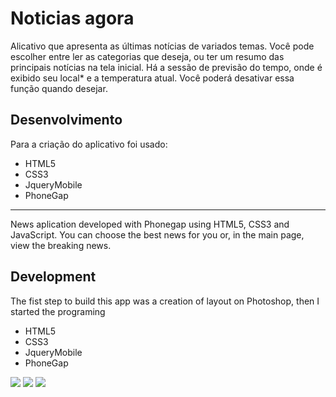 # Noticias agora

Alicativo que apresenta as últimas notícias de variados temas. Você pode escolher entre ler as categorias que deseja, ou ter um resumo das principais notícias na tela inicial. Há a sessão de previsão do tempo, onde é exibido seu local* e a temperatura atual. Você poderá desativar essa função quando desejar.

<h2>Desenvolvimento</h2>
Para a criação do aplicativo foi usado:
<ul><li>HTML5</li>
<li>CSS3</li>
<li>JqueryMobile</li>
<li>PhoneGap</li></ul>

<hr/>

News aplication developed with Phonegap using HTML5, CSS3 and JavaScript. You can choose the best news for you or, in the main page, view the breaking news.

<h2>Development</h2>

The fist step to build this app was a creation of layout on Photoshop, then I started the programing
<ul><li>HTML5</li>
<li>CSS3</li>
<li>JqueryMobile</li>
<li>PhoneGap</li></ul>

<img src="http://michael.eti.br/wp-content/uploads/2017/02/Screenshot_20161225-034616-600x1100.png"/>
<img src="http://michael.eti.br/wp-content/uploads/2017/02/Screenshot_20161225-034634-600x1100.png"/>
<img src="http://michael.eti.br/wp-content/uploads/2017/02/Screenshot_20161225-034550-600x1100.png"/>

